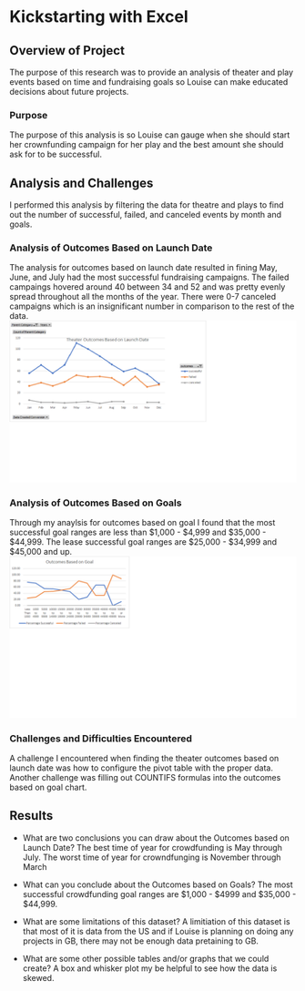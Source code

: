 # Kickstarting with Excel

## Overview of Project
The purpose of this research was to provide an analysis of theater and play events based on time and fundraising goals so Louise can make educated decisions about future projects. 

### Purpose
The purpose of this analysis is so Louise can gauge when she should start her crownfunding campaign for her play and the best amount she should ask for to be successful. 

## Analysis and Challenges
I performed this analysis by filtering the data for theatre and plays to find out the number of successful, failed, and canceled events by month and goals. 

### Analysis of Outcomes Based on Launch Date
The analysis for outcomes based on launch date resulted in fining May, June, and July had the most successful fundraising campaigns. The failed campaings hovered around 40 between 34 and 52 and was pretty evenly spread throughout all the months of the year. There were 0-7 canceled campaigns which is an insignificant number in comparison to the rest of the data.
![THEATER_OUTCOMES_VS_LAUNCH](Theater_Outcomes_vs_Launch.png) 
### Analysis of Outcomes Based on Goals
Through my anaylsis for outcomes based on goal I found that the most successful goal ranges are less than $1,000 - $4,999 and $35,000 - $44,999. The lease successful goal ranges are $25,000 - $34,999 and $45,000 and up. 
![OUTCOMES_VS_GOAL](Outcomes_vs_Goals.png) 
### Challenges and Difficulties Encountered
A challenge I encountered when finding the theater outcomes based on launch date was how to configure the pivot table with the proper data. Another challenge was filling out COUNTIFS formulas into the outcomes based on goal chart. 

## Results
- What are two conclusions you can draw about the Outcomes based on Launch Date?
The best time of year for crowdfunding is May through July. 
The worst time of year for crowndfunging is November through March

- What can you conclude about the Outcomes based on Goals?
The most successful crowdfunding goal ranges are $1,000 - $4999 and $35,000 - $44,999.
- What are some limitations of this dataset?
A limitiation of this dataset is that most of it is data from the US and if Louise is planning on doing any projects in GB, there may not be enough data pretaining to GB. 
- What are some other possible tables and/or graphs that we could create?
A box and whisker plot my be helpful to see how the data is skewed. 

